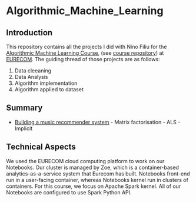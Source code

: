 # Algorithmic_Machine_Learning

## Introduction
This repository contains all the projects I did with Nino Filiu for the [Algorithmic Machine Learning Course](http://www.eurecom.fr/en/course/AML-2018Spring), (see [course repository](https://github.com/DistributedSystemsGroup/Algorithmic-Machine-Learning)) at [EURECOM](http://www.eurecom.fr/fr). The guiding thread of those projects are as follows:

1. Data cleeaning
2. Data Analysis
3. Algorithm implementation
4. Algorithm applied to dataset

## Summary
* [Building a music recommender system](https://github.com/CBrochet/Algorithmic_Machine_Learning/tree/master/Building_a_Music_Recommender_System)  - Matrix factorisation - ALS - Implicit

## Technical Aspects

We used the EURECOM cloud computing platform to work on our Notebooks. Our cluster is managed by Zoe, which is a container-based analytics-as-a-service system that Eurecom has built. Notebooks front-end run in a user-facing container, whereas Notebooks kernel run in clusters of containers. For this course, we focus on Apache Spark kernel. All of our Notebooks are configured to use Spark Python API.



